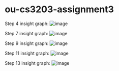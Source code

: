 # ou-cs3203-assignment3
Step 4 insight graph: ![image](https://user-images.githubusercontent.com/98114165/220482344-e73d2c27-6f11-46f6-9656-235999aff777.png)

Step 7 insight graph: ![image](https://user-images.githubusercontent.com/98114165/220490618-f942f124-72bf-497b-9e61-6fba61e70cac.png)

Step 9 insight graph: ![image](https://user-images.githubusercontent.com/98114165/220491061-1e85e482-caed-48cb-8607-b35201ec3d7c.png)

Step 11 insight graph: ![image](https://user-images.githubusercontent.com/98114165/220493276-8f57cb8f-af85-42bb-80a1-e585ce6c37c3.png)

Step 13 insight graph: ![image](https://user-images.githubusercontent.com/98114165/220498704-8ad5f1fc-3a25-49a3-ba3a-1c3ad31f3d34.png)
